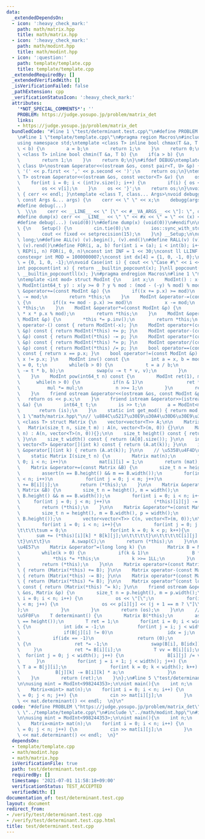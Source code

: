 ```yaml
---
data:
  _extendedDependsOn:
  - icon: ':heavy_check_mark:'
    path: math/matrix.hpp
    title: math/matrix.hpp
  - icon: ':heavy_check_mark:'
    path: math/modint.hpp
    title: math/modint.hpp
  - icon: ':question:'
    path: template/template.cpp
    title: template/template.cpp
  _extendedRequiredBy: []
  _extendedVerifiedWith: []
  _isVerificationFailed: false
  _pathExtension: cpp
  _verificationStatusIcon: ':heavy_check_mark:'
  attributes:
    '*NOT_SPECIAL_COMMENTS*': ''
    PROBLEM: https://judge.yosupo.jp/problem/matrix_det
    links:
    - https://judge.yosupo.jp/problem/matrix_det
  bundledCode: "#line 1 \"test/determinant.test.cpp\"\n#define PROBLEM \"https://judge.yosupo.jp/problem/matrix_det\"\
    \n#line 1 \"template/template.cpp\"\n#pragma region Macros\n#include <bits/stdc++.h>\n\
    using namespace std;\ntemplate <class T> inline bool chmax(T &a, T b) {\n    if(a\
    \ < b) {\n        a = b;\n        return 1;\n    }\n    return 0;\n}\ntemplate\
    \ <class T> inline bool chmin(T &a, T b) {\n    if(a > b) {\n        a = b;\n\
    \        return 1;\n    }\n    return 0;\n}\n#ifdef DEBUG\ntemplate <class T,\
    \ class U>\nostream &operator<<(ostream &os, const pair<T, U> &p) {\n    os <<\
    \ '(' << p.first << ',' << p.second << ')';\n    return os;\n}\ntemplate <class\
    \ T> ostream &operator<<(ostream &os, const vector<T> &v) {\n    os << '{';\n\
    \    for(int i = 0; i < (int)v.size(); i++) {\n        if(i) { os << ','; }\n\
    \        os << v[i];\n    }\n    os << '}';\n    return os;\n}\nvoid debugg()\
    \ { cerr << endl; }\ntemplate <class T, class... Args>\nvoid debugg(const T &x,\
    \ const Args &... args) {\n    cerr << \" \" << x;\n    debugg(args...);\n}\n\
    #define debug(...)                                                           \
    \  \\\n    cerr << __LINE__ << \" [\" << #__VA_ARGS__ << \"]: \", debugg(__VA_ARGS__)\n\
    #define dump(x) cerr << __LINE__ << \" \" << #x << \" = \" << (x) << endl\n#else\n\
    #define debug(...) (void(0))\n#define dump(x) (void(0))\n#endif\n\nstruct Setup\
    \ {\n    Setup() {\n        cin.tie(0);\n        ios::sync_with_stdio(false);\n\
    \        cout << fixed << setprecision(15);\n    }\n} __Setup;\n\nusing ll = long\
    \ long;\n#define ALL(v) (v).begin(), (v).end()\n#define RALL(v) (v).rbegin(),\
    \ (v).rend()\n#define FOR(i, a, b) for(int i = (a); i < int(b); i++)\n#define\
    \ REP(i, n) FOR(i, 0, n)\nconst int INF = 1 << 30;\nconst ll LLINF = 1LL << 60;\n\
    constexpr int MOD = 1000000007;\nconst int dx[4] = {1, 0, -1, 0};\nconst int dy[4]\
    \ = {0, 1, 0, -1};\n\nvoid Case(int i) { cout << \"Case #\" << i << \": \"; }\n\
    int popcount(int x) { return __builtin_popcount(x); }\nll popcount(ll x) { return\
    \ __builtin_popcountll(x); }\n#pragma endregion Macros\n#line 1 \"math/modint.hpp\"\
    \ntemplate <int mod> struct ModInt {\n    int x;\n    ModInt() : x(0) {}\n   \
    \ ModInt(int64_t y) : x(y >= 0 ? y % mod : (mod - (-y) % mod) % mod) {}\n    ModInt\
    \ &operator+=(const ModInt &p) {\n        if((x += p.x) >= mod)\n            x\
    \ -= mod;\n        return *this;\n    }\n    ModInt &operator-=(const ModInt &p)\
    \ {\n        if((x += mod - p.x) >= mod)\n            x -= mod;\n        return\
    \ *this;\n    }\n    ModInt &operator*=(const ModInt &p) {\n        x = (int)(1LL\
    \ * x * p.x % mod);\n        return *this;\n    }\n    ModInt &operator/=(const\
    \ ModInt &p) {\n        *this *= p.inv();\n        return *this;\n    }\n    ModInt\
    \ operator-() const { return ModInt(-x); }\n    ModInt operator+(const ModInt\
    \ &p) const { return ModInt(*this) += p; }\n    ModInt operator-(const ModInt\
    \ &p) const { return ModInt(*this) -= p; }\n    ModInt operator*(const ModInt\
    \ &p) const { return ModInt(*this) *= p; }\n    ModInt operator/(const ModInt\
    \ &p) const { return ModInt(*this) /= p; }\n    bool operator==(const ModInt &p)\
    \ const { return x == p.x; }\n    bool operator!=(const ModInt &p) const { return\
    \ x != p.x; }\n    ModInt inv() const {\n        int a = x, b = mod, u = 1, v\
    \ = 0, t;\n        while(b > 0) {\n            t = a / b;\n            swap(a\
    \ -= t * b, b);\n            swap(u -= t * v, v);\n        }\n        return ModInt(u);\n\
    \    }\n    ModInt pow(int64_t n) const {\n        ModInt ret(1), mul(x);\n  \
    \      while(n > 0) {\n            if(n & 1)\n                ret *= mul;\n  \
    \          mul *= mul;\n            n >>= 1;\n        }\n        return ret;\n\
    \    }\n    friend ostream &operator<<(ostream &os, const ModInt &p) {\n     \
    \   return os << p.x;\n    }\n    friend istream &operator>>(istream &is, ModInt\
    \ &a) {\n        int64_t t;\n        is >> t;\n        a = ModInt<mod>(t);\n \
    \       return (is);\n    }\n    static int get_mod() { return mod; }\n};\n#line\
    \ 1 \"math/matrix.hpp\"\n// \u884C\u5217\u30E9\u30A4\u30D6\u30E9\u30EA\ntemplate\
    \ <class T> struct Matrix {\n    vector<vector<T>> A;\n\n    Matrix() {}\n\n \
    \   Matrix(size_t n, size_t m) : A(n, vector<T>(m, 0)) {}\n\n    Matrix(size_t\
    \ n) : A(n, vector<T>(n, 0)){};\n\n    size_t height() const { return (A.size());\
    \ }\n\n    size_t width() const { return (A[0].size()); }\n\n    inline const\
    \ vector<T> &operator[](int k) const { return (A.at(k)); }\n\n    inline vector<T>\
    \ &operator[](int k) { return (A.at(k)); }\n\n    // \u5358\u4F4D\u884C\u5217\n\
    \    static Matrix I(size_t n) {\n        Matrix mat(n);\n        for(int i =\
    \ 0; i < n; i++)\n            mat[i][i] = 1;\n        return (mat);\n    }\n\n\
    \    Matrix &operator+=(const Matrix &B) {\n        size_t n = height(), m = width();\n\
    \        assert(n == B.height() && m == B.width());\n        for(int i = 0; i\
    \ < n; i++)\n            for(int j = 0; j < m; j++)\n                (*this)[i][j]\
    \ += B[i][j];\n        return (*this);\n    }\n\n    Matrix &operator-=(const\
    \ Matrix &B) {\n        size_t n = height(), m = width();\n        assert(n ==\
    \ B.height() && m == B.width());\n        for(int i = 0; i < n; i++)\n       \
    \     for(int j = 0; j < m; j++)\n                (*this)[i][j] -= B[i][j];\n\
    \        return (*this);\n    }\n\n    Matrix &operator*=(const Matrix &B) {\n\
    \        size_t n = height(), m = B.width(), p = width();\n        assert(p ==\
    \ B.height());\n        vector<vector<T>> C(n, vector<T>(m, 0));\n\t\tT sum;\n\
    \        for(int i = 0; i < n; i++){\n            for(int j = 0; j < m; j++){\n\
    \t\t\t\tsum = 0;\n                for(int k = 0; k < p; k++){\n              \
    \      sum += (*this)[i][k] * B[k][j];\n\t\t\t\t}\n\t\t\t\tC[i][j] = sum;\n\t\t\
    \t}\n\t\t}\n        A.swap(C);\n        return (*this);\n    }\n\n    // \u7D2F\
    \u4E57\n    Matrix &operator^=(long long k) {\n        Matrix B = Matrix::I(height());\n\
    \        while(k > 0) {\n            if(k & 1)\n                B *= *this;\n\
    \            *this *= *this;\n            k >>= 1LL;\n        }\n        A.swap(B.A);\n\
    \        return (*this);\n    }\n\n    Matrix operator+(const Matrix &B) const\
    \ { return (Matrix(*this) += B); }\n\n    Matrix operator-(const Matrix &B) const\
    \ { return (Matrix(*this) -= B); }\n\n    Matrix operator*(const Matrix &B) const\
    \ { return (Matrix(*this) *= B); }\n\n    Matrix operator^(const long long k)\
    \ const { return (Matrix(*this) ^= k); }\n\n    friend ostream &operator<<(ostream\
    \ &os, Matrix &p) {\n        size_t n = p.height(), m = p.width();\n        for(int\
    \ i = 0; i < n; i++) {\n            os << \"[\";\n            for(int j = 0; j\
    \ < m; j++) {\n                os << p[i][j] << (j + 1 == m ? \"]\\n\" : \",\"\
    );\n            }\n        }\n        return (os);\n    }\n\n    // \u884C\u5217\
    \u5F0F\n    T determinant() {\n        Matrix B(*this);\n        assert(width()\
    \ == height());\n        T ret = 1;\n        for(int i = 0; i < width(); i++)\
    \ {\n            int idx = -1;\n            for(int j = i; j < width(); j++) {\n\
    \                if(B[j][i] != 0)\n                    idx = j;\n            }\n\
    \            if(idx == -1)\n                return (0);\n            if(i != idx)\
    \ {\n                ret *= -1;\n                swap(B[i], B[idx]);\n       \
    \     }\n            ret *= B[i][i];\n            T vv = B[i][i];\n          \
    \  for(int j = 0; j < width(); j++) {\n                B[i][j] /= vv;\n      \
    \      }\n            for(int j = i + 1; j < width(); j++) {\n               \
    \ T a = B[j][i];\n                for(int k = 0; k < width(); k++) {\n       \
    \             B[j][k] -= B[i][k] * a;\n                }\n            }\n    \
    \    }\n        return (ret);\n    }\n};\n#line 5 \"test/determinant.test.cpp\"\
    \n\nusing mint = ModInt<998244353>;\n\nint main(){\n    int n;\n    cin >> n;\n\
    \    Matrix<mint> mat(n);\n    for(int i = 0; i < n; i++) {\n        for(int j\
    \ = 0; j < n; j++) {\n            cin >> mat[i][j];\n        }\n    }\n    cout\
    \ << mat.determinant() << endl;  \n}\n"
  code: "#define PROBLEM \"https://judge.yosupo.jp/problem/matrix_det\"\n#include\
    \ \"../template/template.cpp\"\n#include \"../math/modint.hpp\"\n#include \"../math/matrix.hpp\"\
    \n\nusing mint = ModInt<998244353>;\n\nint main(){\n    int n;\n    cin >> n;\n\
    \    Matrix<mint> mat(n);\n    for(int i = 0; i < n; i++) {\n        for(int j\
    \ = 0; j < n; j++) {\n            cin >> mat[i][j];\n        }\n    }\n    cout\
    \ << mat.determinant() << endl;  \n}"
  dependsOn:
  - template/template.cpp
  - math/modint.hpp
  - math/matrix.hpp
  isVerificationFile: true
  path: test/determinant.test.cpp
  requiredBy: []
  timestamp: '2021-07-01 11:58:18+09:00'
  verificationStatus: TEST_ACCEPTED
  verifiedWith: []
documentation_of: test/determinant.test.cpp
layout: document
redirect_from:
- /verify/test/determinant.test.cpp
- /verify/test/determinant.test.cpp.html
title: test/determinant.test.cpp
---
```

